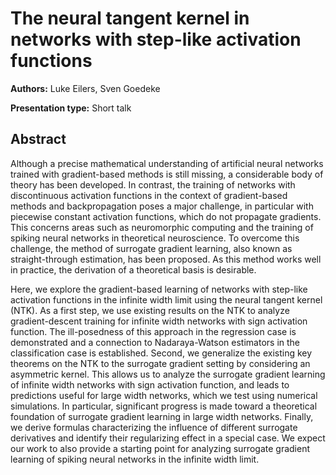 # The neural tangent kernel in networks with step-like activation functions

**Authors:** Luke Eilers, Sven Goedeke

**Presentation type:** Short talk

## Abstract

Although a precise mathematical understanding of artificial neural networks trained with gradient-based methods is still missing, a considerable body of theory has been developed. In contrast, the training of networks with discontinuous activation functions in the context of gradient-based methods and backpropagation poses a major challenge, in particular with piecewise constant activation functions, which do not propagate gradients. This concerns areas such as neuromorphic computing and the training of spiking neural networks in theoretical neuroscience. To overcome this challenge, the method of surrogate gradient learning, also known as straight-through estimation, has been proposed. As this method works well in practice, the derivation of a theoretical basis is desirable.

Here, we explore the gradient-based learning of networks with step-like activation functions in the infinite width limit using the neural tangent kernel (NTK). As a first step, we use existing results on the NTK to analyze gradient-descent training for infinite width networks with sign activation function. The ill-posedness of this approach in the regression case is demonstrated and a connection to Nadaraya-Watson estimators in the classification case is established. Second, we generalize the existing key theorems on the NTK to the surrogate gradient setting by considering an asymmetric kernel. This allows us to analyze the surrogate gradient learning of infinite width networks with sign activation function, and leads to predictions useful for large width networks, which we test using numerical simulations. In particular, significant progress is made toward a theoretical foundation of surrogate gradient learning in large width networks. Finally, we derive formulas characterizing the influence of different surrogate derivatives and identify their regularizing effect in a special case. We expect our work to also provide a starting point for analyzing surrogate gradient learning of spiking neural networks in the infinite width limit.